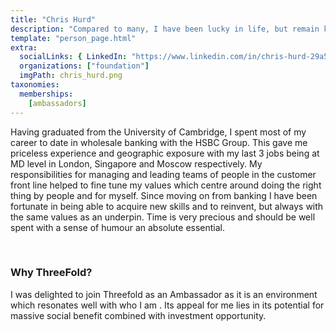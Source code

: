 ```yaml
---
title: "Chris Hurd"
description: "Compared to many, I have been lucky in life, but remain keen not to let it rest there and to continue developing and helping others to do so."
template: "person_page.html"
extra:
  socialLinks: { LinkedIn: "https://www.linkedin.com/in/chris-hurd-29a5581b/"}
  organizations: ["foundation"]
  imgPath: chris_hurd.png
taxonomies:
  memberships:
    [ambassadors]
---
```


Having graduated from the University of Cambridge, I spent most of my career to date in wholesale banking with the HSBC Group. This gave me priceless experience and geographic exposure with my last 3 jobs being at MD level in London, Singapore and Moscow respectively. My responsibilities for managing and leading teams of people in the customer front line helped to fine tune my values which centre around doing the right thing by people and for myself. Since moving on from banking I have been fortunate in being able to acquire new skills and to reinvent, but always with the same values as an underpin. Time is very precious and should be well spent with a sense of humour an absolute essential.

<br>

### Why ThreeFold?

I was delighted to join Threefold as an Ambassador as it is an environment which resonates well with who I am . Its appeal for me lies in its potential for massive social benefit combined with investment opportunity.